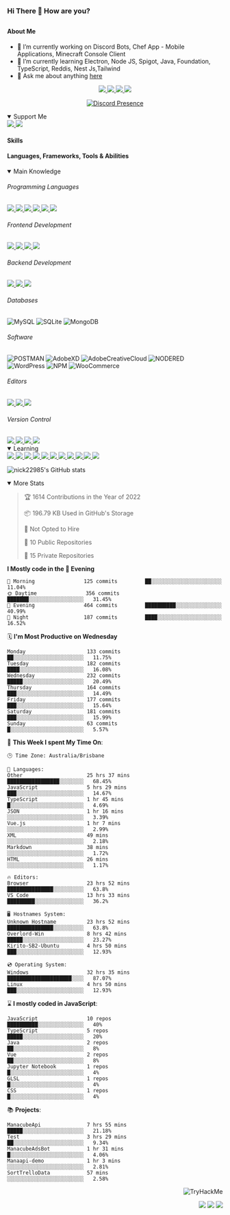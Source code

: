 ### Hi There 👋 How are you?

## <h4>About Me</h4>

- 🔭 I’m currently working on Discord Bots, Chef App - Mobile Applications, Minecraft Console Client
- 🌱 I’m currently learning Electron, Node JS, Spigot, Java, Foundation, TypeScript, Reddis, Nest Js,Tailwind
- 💬 Ask me about anything [here](https://github.com/nick22985/nick22985/issues)

<p align="center">
	<a href="https://discordapp.com/users/221602145462386688">
		<img src="https://img.shields.io/badge/Discord-5865F2.svg?&style=for-the-badge&logo=Discord&logoColor=white"/>
	</a>
	<a href="https://www.youtube.com/channel/UChZvyaTJSq0PweGmTpjPjRw">
		<img src="https://img.shields.io/badge/YouTube-FF0000.svg?&style=for-the-badge&logo=YouTube&logoColor=white"/>
	</a>
	<a href="https://twitter.com/nick22985">
		<img src="https://img.shields.io/badge/Twitter-1DA1F2.svg?&style=for-the-badge&logo=Twitter&logoColor=white"/>
	</a>
	<a href="https://www.npmjs.com/~nick22985">
		<img src="https://img.shields.io/badge/npm-CB3837.svg?&style=for-the-badge&logo=NPM&logoColor=white"/>
	</a>
</p>
<p align="center">
	<a href="https://discord.com/users/221602145462386688" target="_blank" rel="nofollow">
		<img src="https://lanyard-profile-readme.vercel.app/api/221602145462386688?hideStatus=true" alt="Discord Presence" align="center">
	</a>
</p>


<details open="true">
<summary>Support Me</summary>

<a href="http://patreon.com/nick22985">
	<img src="https://img.shields.io/badge/Patreon-FF424D.svg?&style=flat-square&logo=patreon&logoColor=white"/>
</a>
<a href="https://www.buymeacoffee.com/nick22985">
	<img src="https://img.shields.io/badge/Buy%20Me%20A%20Coffee-FFDD00.svg?&style=flat-square&logo=buymeacoffee&logoColor=white"/>
</a>

	
</details>

<h4>Skills</h4>
<h4>Languages, Frameworks, Tools & Abilities </h4>
<details open="true">
<summary>Main Knowledge</summary>

<h6>Programming Languages</h6>
<a href="">
	<img src="https://img.shields.io/badge/JavaScript-323330.svg?&style=flat-square&logo=javascript&logoColor=%23F7DF1E"/>
</a>
<a href="">
	<img src="https://img.shields.io/badge/TYPESCRIPT-%23007ACC.svg?&style=flat-square&logo=typescript&logoColor=white"/>
</a>
<a href="">
	<img src="https://img.shields.io/badge/PYTHON-3776AB.svg?&style=flat-square&logo=python&logoColor=white"/>
</a>
<a href="">
	<img src="https://img.shields.io/badge/C-3776AB.svg?&style=flat-square&logo=C&logoColor=white"/>
</a>
<a href="">
	<img src="https://img.shields.io/badge/C%23-239120.svg?&style=flat-square&logo=C-Sharp&logoColor=white"/>
</a>
<a href="">
	<img src="https://img.shields.io/badge/.Net-512BD4.svg?&style=flat-square&logo=.NET&logoColor=white"/>
</a>

<h6> Frontend Development </h6>
<a href="">
	<img src="https://img.shields.io/badge/React-61DAFB?style=flat-square&logo=react&logoColor=white"/>
</a>
<a href="">
	<img src="https://img.shields.io/badge/CSS3-%231572B6.svg?&style=flat-square&logo=css3&logoColor=white"/>
</a>
<a href="">
	<img src="https://img.shields.io/badge/HTML5-E34F26.svg?&style=flat-square&logo=html5&logoColor=white"/>
</a>
<a href="">
	<img src="https://img.shields.io/badge/Blazor-512BD4.svg?&style=flat-square&logo=Blazor&logoColor=white"/>
</a>

<h6> Backend Development </h6>
<a href="">
	<img src="https://img.shields.io/badge/NODEJS-339933.svg?&style=flat-square&logo=node.js&logoColor=white"/>
</a>
<a href="">
	<img src="https://img.shields.io/badge/NGINX-269539.svg?&style=flat-square&logo=nginx&logoColor=white"/>
</a>
<a href="">
	<img src="https://img.shields.io/badge/GRAPHQL-E10098.svg?&style=flat-square&logo=graphql&logoColor=white"/>
</a>

<h6> Databases </h6>

![MySQL](https://img.shields.io/badge/MySQL-4479A1.svg?&style=flat-square&logo=mysql&logoColor=white)
![SQLite](https://img.shields.io/badge/SQLite-003B57.svg?&style=flat-square&logo=sqlite&logoColor=white)
![MongoDB](https://img.shields.io/badge/MONGODB-47A248.svg?&style=flat-square&logo=mongodb&logoColor=white)

<h6>Software</h6>

![POSTMAN](https://img.shields.io/badge/Postman-FF6C37.svg?&style=flat-square&logo=postman&logoColor=white)
![AdobeXD](https://img.shields.io/badge/Adobe%20XD-FF61F6.svg?&style=flat-square&logo=Adobe-XD&logoColor=black)
![AdobeCreativeCloud](https://img.shields.io/badge/Adobe%20Creative%20Cloud-DA1F26.svg?&style=flat-square&logo=Adobe-Creative-Cloud&logoColor=white)
![NODERED](https://img.shields.io/badge/node%20red-8F0000.svg?&style=flat-square&logo=node-red&logoColor=white)
![WordPress](https://img.shields.io/badge/Wordpress-21759B.svg?&style=flat-square&logo=wordpress&logoColor=white)
![NPM](https://img.shields.io/badge/npm-CB3837.svg?&style=flat-square&logo=npm&logoColor=white)
![WooCommerce](https://img.shields.io/badge/WooCommerce-96588A.svg?&style=flat-square&logo=WooCommerce&logoColor=white)

<h6> Editors </h6>
<a href="">
	<img src="https://img.shields.io/badge/VSCODE-007ACC.svg?&style=flat-square&logo=visual-studio-code"/>
</a>
<a href="">
	<img src="https://img.shields.io/badge/Visual%20Studio-5C2D91.svg?&style=flat-square&logo=visual-studio"/>
</a>
<a href="">
	<img src="https://img.shields.io/badge/INTELLIJ-000000.svg?&style=flat-square&logo=intellij-idea"/>
</a>

<h6>Version Control</h6>
<a href="">
	<img src="https://img.shields.io/badge/GITHUB-%23121011.svg?&style=flat-square&logo=github&logoColor=white"/>
</a>
<a href="">
	<img src="https://img.shields.io/badge/GITLAB-%23181717.svg?&style=flat-square&logo=gitlab&logoColor=white"/>
</a>
<a href="">
	<img src="https://img.shields.io/badge/GIT-%23F05033.svg?&style=flat-square&logo=git&logoColor=white"/>
</a>
<a href="">
	<img src="https://img.shields.io/badge/-BitBucket-darkblue?style=flat-square&logo=bitbucket"/>
</a>

<!-- <br><br><br><br>

![MicrosoftAzure](https://img.shields.io/badge/Microsoft%20Azure-232F7E?style=flat-square&logo=microsoft-azure)
![GoogleCloud](https://img.shields.io/badge/Google%20Cloud-black?style=flat-square&logo=google-cloud)
![DigitalOcean](https://img.shields.io/badge/-Digital%20Ocean-darkblue?style=flat-square&logo=digitalocean)
![Heroku](https://img.shields.io/badge/-Heroku-430098?style=flat-square&logo=heroku)
![RaspberryPi](https://img.shields.io/badge/-Raspberry%20Pi-C51A4A?style=flat-square&logo=Raspberry-Pi)
![LINUX](https://img.shields.io/badge/LINUX-FCC624?style=flat-square-square&logo=linux&logoColor=black) -->

</details>
<details open="true">
<summary>Learning</summary>
<a href="">
	<img src="(https://img.shields.io/badge/JAVA-007396.svg?&style=flat-square&logo=java&logoColor=white"/>
</a>	

<a href="">
	<img src="https://img.shields.io/badge/FIREBASE-FFCA28.svg?&style=flat-square&logo=firebase&logoColor=black"/>
</a>		
<a href="">
	<img src="https://img.shields.io/badge/KUBERNETES-326CE5.svg?&style=flat-square&logo=kubernetes&logoColor=white"/>
</a>	
<a href="">
	<img src="https://img.shields.io/badge/GITHUB%20ACTIONS-2088FF.svg?&style=flat-square&logo=github-actions&logoColor=white"/>
</a>	
<a href="">
	<img src="https://img.shields.io/badge/AMAZON%20AWS-232F3E.svg?&style=flat-square&logo=amazon-aws&logoColor=white"/>
</a>		
<a href="">
	<img src="https://img.shields.io/badge/JQUERY-0769AD.svg?&style=flat-square&logo=jquery&logoColor=white"/>
</a>	
<a href="">
	<img src="https://img.shields.io/badge/PHP-777BB4.svg?&style=flat-square&logo=php&logoColor=white"/>
</a>		
<a href="">
	<img src="https://img.shields.io/badge/DOCKER-2496ED.svg?&style=flat-square&logo=docker&logoColor=white"/>
</a>		
<a href="">
	<img src="https://img.shields.io/badge/Vue.js-4FC08D?style=flat-square&logo=Vue.js&logoColor=white"/>
</a>
<a href="">
	<img src="https://img.shields.io/badge/vuetify-1867C0?style=flat-square&logo=vuetify"/>
</a>
<a href="">
	<img src="https://img.shields.io/badge/bootstrap-7952B3?style=flat-square&logo=bootstrap&logoColor=white"/>
</a>	
<!--webpack-->
<!--babel-->
<!--Express-->
<!--NextJS-->
<!--ReactNative-->
<!-- AI/ML -->
<!-- Tensorflow -->
<!-- Reddis -->
<!-- Cassendra -->
<!-- sqlLite -->
<!-- d3js -->
<!-- chartjs -->

<!-- 		Devops -->
<!-- docker -->
<!-- gcp -->
<!-- kubernetes -->
<!-- bash -->
<!-- azure -->

<!-- 			Backend as a serveice -->
<!-- firebase -->

<!-- 			Frameworks -->
<!-- dotnet -->
<!-- electron -->

<!-- 			Testing -->
<!-- Cypress -->
<!-- jest -->
<!-- mocha -->

</details>

![nick22985's GitHub stats](https://github-readme-stats.vercel.app/api?username=nick22985&count_private=true&show_icons=true&theme=github_dark)

<details open="false">
<summary>More Stats</summary>

<!--START_SECTION:devStats-->
> 🏆 1614 Contributions in the Year of 2022
>
> 📦 196.79 KB Used in GitHub's Storage
>
> 🚫 Not Opted to Hire
>
> 📖 10 Public Repositories
>
> 🔐 15 Private Repositories

**I Mostly code in the 🌆 Evening**
```text
🌅 Morning                125 commits         ██░░░░░░░░░░░░░░░░░░░░░░░   11.04%
🌞 Daytime                356 commits         ███████░░░░░░░░░░░░░░░░░░   31.45%
🌆 Evening                464 commits         ██████████░░░░░░░░░░░░░░░   40.99%
🌙 Night                  187 commits         ████░░░░░░░░░░░░░░░░░░░░░   16.52%
```
🗓️ **I'm Most Productive on Wednesday**
```text
Monday                    133 commits         ██░░░░░░░░░░░░░░░░░░░░░░░   11.75%
Tuesday                   182 commits         ████░░░░░░░░░░░░░░░░░░░░░   16.08%
Wednesday                 232 commits         █████░░░░░░░░░░░░░░░░░░░░   20.49%
Thursday                  164 commits         ███░░░░░░░░░░░░░░░░░░░░░░   14.49%
Friday                    177 commits         ███░░░░░░░░░░░░░░░░░░░░░░   15.64%
Saturday                  181 commits         ███░░░░░░░░░░░░░░░░░░░░░░   15.99%
Sunday                    63 commits          █░░░░░░░░░░░░░░░░░░░░░░░░   5.57%
```
🚀 **This Week I spent My Time On**:
```text
🕒 Time Zone: Australia/Brisbane

💬 Languages:
Other                     25 hrs 37 mins      █████████████████░░░░░░░░   68.45%
JavaScript                5 hrs 29 mins       ███░░░░░░░░░░░░░░░░░░░░░░   14.67%
TypeScript                1 hr 45 mins        █░░░░░░░░░░░░░░░░░░░░░░░░   4.69%
JSON                      1 hr 16 mins        ░░░░░░░░░░░░░░░░░░░░░░░░░   3.39%
Vue.js                    1 hr 7 mins         ░░░░░░░░░░░░░░░░░░░░░░░░░   2.99%
XML                       49 mins             ░░░░░░░░░░░░░░░░░░░░░░░░░   2.18%
Markdown                  38 mins             ░░░░░░░░░░░░░░░░░░░░░░░░░   1.72%
HTML                      26 mins             ░░░░░░░░░░░░░░░░░░░░░░░░░   1.17%

🔥 Editors:
Browser                   23 hrs 52 mins      ███████████████░░░░░░░░░░   63.8%
VS Code                   13 hrs 33 mins      █████████░░░░░░░░░░░░░░░░   36.2%

🖥️ Hostnames System:
Unknown Hostname          23 hrs 52 mins      ███████████████░░░░░░░░░░   63.8%
Overlord-Win              8 hrs 42 mins       █████░░░░░░░░░░░░░░░░░░░░   23.27%
Kirito-SB2-Ubuntu         4 hrs 50 mins       ███░░░░░░░░░░░░░░░░░░░░░░   12.93%

💿 Operating System:
Windows                   32 hrs 35 mins      █████████████████████░░░░   87.07%
Linux                     4 hrs 50 mins       ███░░░░░░░░░░░░░░░░░░░░░░   12.93%
```
⌛ **I mostly coded in JavaScript**:
```text
JavaScript                10 repos            ██████████░░░░░░░░░░░░░░░   40%
TypeScript                5 repos             █████░░░░░░░░░░░░░░░░░░░░   20%
Java                      2 repos             ██░░░░░░░░░░░░░░░░░░░░░░░   8%
Vue                       2 repos             ██░░░░░░░░░░░░░░░░░░░░░░░   8%
Jupyter Notebook          1 repos             █░░░░░░░░░░░░░░░░░░░░░░░░   4%
GLSL                      1 repos             █░░░░░░░░░░░░░░░░░░░░░░░░   4%
CSS                       1 repos             █░░░░░░░░░░░░░░░░░░░░░░░░   4%
```
📚 **Projects**:
```text
ManacubeApi               7 hrs 55 mins       █████░░░░░░░░░░░░░░░░░░░░   21.18%
Test                      3 hrs 29 mins       ██░░░░░░░░░░░░░░░░░░░░░░░   9.34%
ManacubeAdsBot            1 hr 31 mins        █░░░░░░░░░░░░░░░░░░░░░░░░   4.06%
Manaapi-demo              1 hr 3 mins         ░░░░░░░░░░░░░░░░░░░░░░░░░   2.81%
SortTrelloData            57 mins             ░░░░░░░░░░░░░░░░░░░░░░░░░   2.58%
```
<!--END_SECTION:devStats-->
</details>
<p align="right">
    <img src="https://tryhackme-badges.s3.amazonaws.com/nick22985.png" alt="TryHackMe">
</p>
<p align="right">
    <img src="https://www.codewars.com/users/nick22985/badges/micro"/>
    <img src="https://wakatime.com/badge/user/06ef56ec-e763-432c-a1cc-83e10de5b5a3.svg"/>
    <img src="https://badges.pufler.dev/visits/nick22985/nick22985?color=black&logo=github" />
</p>
